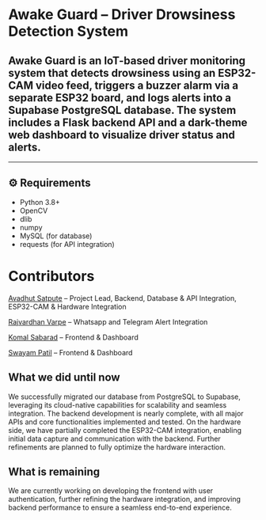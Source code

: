 # Awake Guard – Driver Drowsiness Detection System

Awake Guard is an IoT-based driver monitoring system that detects drowsiness using an ESP32-CAM video feed, triggers a buzzer alarm via a separate ESP32 board, and logs alerts into a Supabase PostgreSQL database. The system includes a Flask backend API and a dark-theme web dashboard to visualize driver status and alerts.
---


---

## ⚙️ Requirements
- Python 3.8+
- OpenCV
- dlib
- numpy
- MySQL (for database)
- requests (for API integration)


# Contributors

[Avadhut Satpute](https://github.com/Avadhut2) – Project Lead, Backend, Database & API Integration,  ESP32-CAM & Hardware Integration

[Rajvardhan Varpe](https://github.com/Rajvardhanvarpe) – Whatsapp and Telegram Alert Integration

[Komal Sabarad](https://github.com/KomalSabarad) – Frontend & Dashboard

[Swayam Patil](https://github.com/swayampatil7)  – Frontend & Dashboard


## What we did until now

We successfully migrated our database from PostgreSQL to Supabase, leveraging its cloud-native capabilities for scalability and seamless integration. The backend development is nearly complete, with all major APIs and core functionalities implemented and tested. On the hardware side, we have partially completed the ESP32-CAM integration, enabling initial data capture and communication with the backend. Further refinements are planned to fully optimize the hardware interaction.



## What is remaining 

We are currently working on developing the frontend with user authentication, further refining the hardware integration, and improving backend performance to ensure a seamless end-to-end experience.
